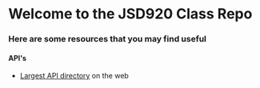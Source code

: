 # Welcome to the JSD920 Class Repo

### Here are some resources that you may find useful

#### API's
 * [Largest API directory](http://www.programmableweb.com/category/translation/apis?category=20254) on the web
